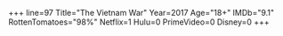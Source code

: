 +++
line=97
Title="The Vietnam War"
Year=2017
Age="18+"
IMDb="9.1"
RottenTomatoes="98%"
Netflix=1
Hulu=0
PrimeVideo=0
Disney=0
+++

